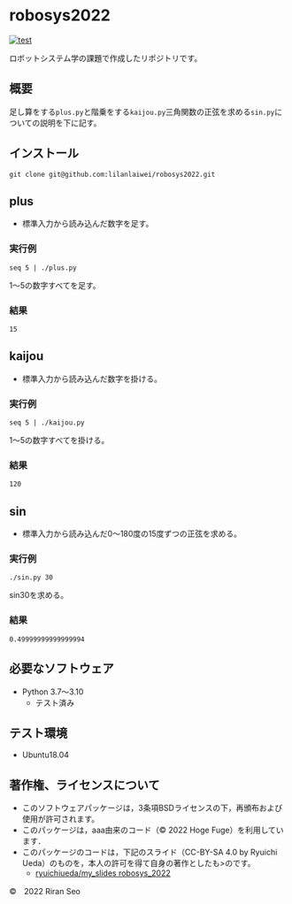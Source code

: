 # robosys2022
[![test](https://github.com/lilanlaiwei/robosys2022/actions/workflows/test.yml/badge.svg)](https://github.com/lilanlaiwei/robosys2022/actions/workflows/test.yml)

ロボットシステム学の課題で作成したリポジトリです。

## 概要
足し算をする```plus.py```と階乗をする```kaijou.py```三角関数の正弦を求める```sin.py```についての説明を下に記す。

## インストール
```
git clone git@github.com:lilanlaiwei/robosys2022.git
```
## plus
* 標準入力から読み込んだ数字を足す。

### 実行例
```
seq 5 | ./plus.py
```
1～5の数字すべてを足す。

### 結果
```
15
``` 

## kaijou
* 標準入力から読み込んだ数字を掛ける。

### 実行例
```
seq 5 | ./kaijou.py
```
1～5の数字すべてを掛ける。

### 結果
```
120
```  

## sin
* 標準入力から読み込んだ0～180度の15度ずつの正弦を求める。

### 実行例
```
./sin.py 30
```
sin30を求める。

### 結果
```
0.49999999999999994
```
## 必要なソフトウェア
* Python  3.7～3.10
  * テスト済み

## テスト環境
* Ubuntu18.04

## 著作権、ライセンスについて
 * このソフトウェアパッケージは，3条項BSDライセンスの下，再頒布および使用が許可されます。
 * このパッケージは，aaa由来のコード（© 2022 Hoge Fuge）を利用しています．
 * このパッケージのコードは，下記のスライド（CC-BY-SA 4.0 by Ryuichi Ueda）のものを，本人の許可を得て自身の著作としたも>のです。
      * [ryuichiueda/my_slides robosys_2022](https://github.com/ryuichiueda/my_slides/tree/master/robosys_2022)

©　2022 Riran Seo

